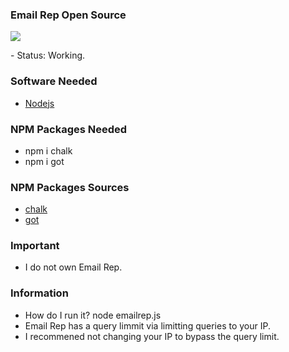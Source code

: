 ### Email Rep Open Source
<p>
    <a href="https://www.codefactor.io/repository/github/iuseyahoo/email-info">
        <img src="https://www.codefactor.io/Content/badges/APlus.svg">
    </a>
</p>
- Status: Working.

### Software Needed
- [Nodejs](https://nodejs.org/en/download/)

### NPM Packages Needed
- npm i chalk
- npm i got

### NPM Packages Sources
- [chalk](https://www.npmjs.com/package/chalk)
- [got](https://www.npmjs.com/package/got)

### Important
- I do not own Email Rep. 

### Information
- How do I run it? node emailrep.js
- Email Rep has a query limmit via limitting queries to your IP.
- I recommened not changing your IP to bypass the query limit.
